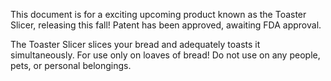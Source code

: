 
This document is for a exciting upcoming product known as the Toaster Slicer, releasing this fall! Patent has been approved, awaiting FDA approval.

The Toaster Slicer slices your bread and adequately toasts it simultaneously. For use only on loaves of bread! Do not use on any people, pets, or personal belongings.
